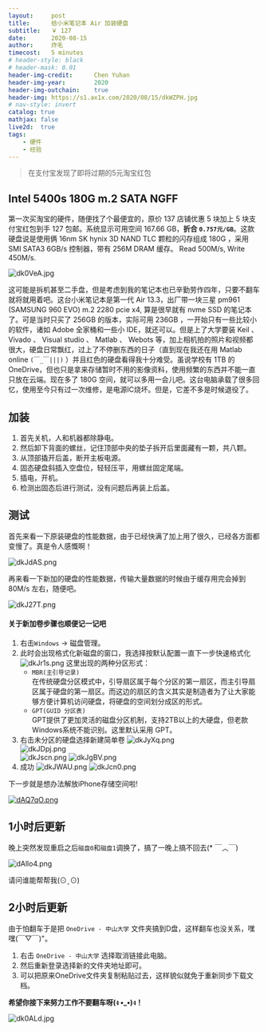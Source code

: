 ```yaml
---
layout:     post
title:      给小米笔记本 Air 加装硬盘
subtitle:   ￥ 127
date:       2020-08-15
author:     炸毛
timecost:   5 minutes
# header-style: black
# header-mask: 0.01
header-img-credit:      Chen Yuhan
header-img-year:        2020
header-img-outchain:    true
header-img: https://s1.ax1x.com/2020/08/15/dkWZPH.jpg
# nav-style: invert
catalog: true
mathjax: false
live2d:  true
tags:
    - 硬件
    - 经验
---
```


> 在支付宝发现了即将过期的5元淘宝红包

## Intel 5400s 180G m.2 SATA NGFF

第一次买淘宝的硬件，随便找了个最便宜的，原价 137 店铺优惠 5 块加上 5 块支付宝红包到手 127 包邮。系统显示可用空间 167.66 GB，__折合 `0.757元/GB`__。这款硬盘说是使用俩 16nm SK hynix 3D NAND TLC 颗粒的闪存组成 180G ，采用 SMI SATA3 6GB/s 控制器，带有 256M DRAM 缓存。 Read 500M/s, Write 450M/s.

![dk0VeA.jpg](https://s1.ax1x.com/2020/08/15/dk0VeA.jpg)

这可能是拆机甚至二手盘，但是考虑到我的笔记本也已辛勤劳作四年，只要不翻车就将就用着吧。这台小米笔记本是第一代 Air 13.3，出厂带一块三星 pm961 (SAMSUNG 960 EVO) m.2 2280 pcie x4, 算是很早就有 nvme SSD 的笔记本了。可是当时只买了 256GB 的版本，实际可用 236GB ，一开始只有一些比较小的软件，诸如 Adobe 全家桶和一些小 IDE，就还可以。但是上了大学要装 Keil 、 Vivado 、 Visual studio 、 Matlab 、 Webots 等，加上相机拍的照片和视频都很大，硬盘日常飘红，过上了不停删东西的日子（直到现在我还在用 Matlab online `(￣_￣|||)` ）并且红色的硬盘看得我十分难受。虽说学校有 1TB 的 OneDrive，但也只是拿来存储暂时不用的影像资料，使用频繁的东西并不能一直只放在云端。现在多了 180G 空间，就可以多用一会儿吧。这台电脑承载了很多回忆，使用至今只有过一次维修，是电源IC烧坏。但是，它差不多是时候退役了。

## 加装

1. 首先关机，人和机器都除静电。
2. 然后卸下背面的螺丝，记住顶部中央的垫子拆开后里面藏有一颗，共八颗。
3. 从顶部撬开后盖，断开主板电源。
4. 固态硬盘斜插入空盘位，轻轻压平，用螺丝固定尾端。
5. 插电，开机。
6. 检测出固态后进行测试，没有问题后再装上后盖。

## 测试

首先来看一下原装硬盘的性能数据，由于已经快满了加上用了很久，已经各方面都变慢了。真是令人感慨啊！

![dkJdAS.png](https://s1.ax1x.com/2020/08/15/dkJdAS.png)

再来看一下新加的硬盘的性能数据，传输大量数据的时候由于缓存用完会掉到 80M/s 左右，随便吧。

![dkJ27T.png](https://s1.ax1x.com/2020/08/15/dkJ27T.png)

#### 关于新加卷步骤也顺便记一记吧

1. 右击`Windows` -> 磁盘管理。
2. 此时会出现格式化新磁盘的窗口，我选择按默认配置一直下一步快速格式化
   ![dkJr1s.png](https://s1.ax1x.com/2020/08/15/dkJr1s.png)
   这里出现的两种分区形式：
   - `MBR(主引导记录)`  
        在传统硬盘分区模式中，引导扇区属于每个分区的第一扇区，而主引导扇区属于硬盘的第一扇区。而这边的扇区的含义其实是制造者为了让大家能够方便计算机访问硬盘，将硬盘的空间划分成区的形式。
   - `GPT(GUID 分区表)`  
        GPT提供了更加灵活的磁盘分区机制，支持2TB以上的大硬盘，但老款Windows系统不能识别。这里默认采用 GPT。
3. 右击未分区的硬盘选择新建简单卷
   ![dkJyXq.png](https://s1.ax1x.com/2020/08/15/dkJyXq.png)  
   ![dkJDpj.png](https://s1.ax1x.com/2020/08/15/dkJDpj.png)  
   ![dkJscn.png](https://s1.ax1x.com/2020/08/15/dkJscn.png)
   ![dkJgBV.png](https://s1.ax1x.com/2020/08/15/dkJgBV.png)
4. 成功
   ![dkJWAU.png](https://s1.ax1x.com/2020/08/15/dkJWAU.png)
   ![dkJcn0.png](https://s1.ax1x.com/2020/08/15/dkJcn0.png)

下一步就是想办法解放iPhone存储空间啦!

[![dAQ7qO.png](https://s1.ax1x.com/2020/08/15/dAQ7qO.png)](https://imgchr.com/i/dAQ7qO)

## 1小时后更新

晚上突然发现重启之后`磁盘0`和`磁盘1`调换了，搞了一晚上搞不回去(* ￣︿￣)

![dAllo4.png](https://s1.ax1x.com/2020/08/15/dAllo4.png)

请问谁能帮帮我(⊙ˍ⊙)

## 2小时后更新

由于怕翻车于是把 `OneDrive - 中山大学` 文件夹搞到D盘，这样翻车也没关系，嘿嘿(￣▽￣)"。

1. 右击 `OneDrive - 中山大学` 选择取消链接此电脑。
2. 然后重新登录选择新的文件夹地址即可。
3. 可以把原来OneDrive文件夹复制粘贴过去，这样貌似就免于重新同步下载文档。

__希望你接下来努力工作不要翻车呀(ง •_•)ง！__

![dk0ALd.jpg](https://s1.ax1x.com/2020/08/15/dk0ALd.jpg)
